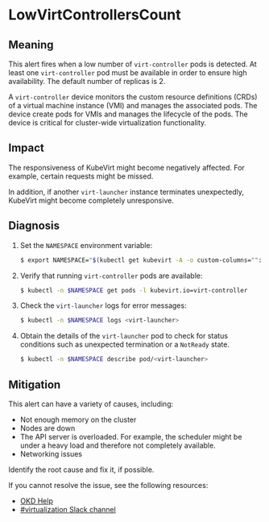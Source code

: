 <!-- Edited by Jiří Herrmann, 10 Nov 2022 -->

# LowVirtControllersCount

## Meaning

This alert fires when a low number of `virt-controller` pods is detected. At
least one `virt-controller` pod must be available in order to ensure high
availability. The default number of replicas is 2.

A `virt-controller` device monitors the custom resource definitions (CRDs) of a
virtual machine instance (VMI) and manages the associated pods. The device
create pods for VMIs and manages the lifecycle of the pods. The device is
critical for cluster-wide virtualization functionality.

## Impact

The responsiveness of KubeVirt might become negatively affected. For example,
certain requests might be missed.

In addition, if another `virt-launcher` instance terminates unexpectedly,
KubeVirt might become completely unresponsive.

## Diagnosis

1. Set the `NAMESPACE` environment variable:

   ```bash
   $ export NAMESPACE="$(kubectl get kubevirt -A -o custom-columns="":.metadata.namespace)"
   ```

2. Verify that running `virt-controller` pods are available:

   ```bash
   $ kubectl -n $NAMESPACE get pods -l kubevirt.io=virt-controller
   ```

3. Check the `virt-launcher` logs for error messages:

   ```bash
   $ kubectl -n $NAMESPACE logs <virt-launcher>
   ```

4. Obtain the details of the `virt-launcher` pod to check for status conditions
such as unexpected termination or a `NotReady` state.

   ```bash
   $ kubectl -n $NAMESPACE describe pod/<virt-launcher>
   ```

## Mitigation

This alert can have a variety of causes, including:

- Not enough memory on the cluster
- Nodes are down
- The API server is overloaded. For example, the scheduler might be under a
heavy load and therefore not completely available.
- Networking issues

Identify the root cause and fix it, if possible.

<!--DS: If you cannot resolve the issue, log in to the
link:https://access.redhat.com[Customer Portal] and open a support case,
attaching the artifacts gathered during the Diagnosis procedure.-->
<!--USstart-->
If you cannot resolve the issue, see the following resources:

- [OKD Help](https://www.okd.io/help/)
- [#virtualization Slack channel](https://kubernetes.slack.com/channels/virtualization)
<!--USend-->

